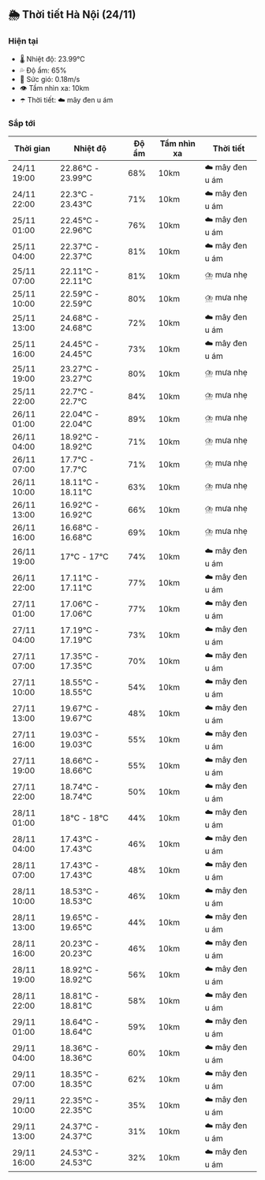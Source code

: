 ## 🌦️ Thời tiết Hà Nội (24/11)

### Hiện tại

- 🌡️ Nhiệt độ: 23.99℃
- 💦 Độ ẩm: 65%
- 💨 Sức gió: 0.18m/s
- 👁️ Tầm nhìn xa: 10km
- ☂️ Thời tiết: ☁️ mây đen u ám

### Sắp tới

| Thời gian | Nhiệt độ | Độ ẩm | Tầm nhìn xa | Thời tiết |
| --- | --- | --- | --- | --- |
| 24/11 19:00 | 22.86℃ - 23.99℃ | 68% | 10km | ☁️ mây đen u ám |
| 24/11 22:00 | 22.3℃ - 23.43℃ | 71% | 10km | ☁️ mây đen u ám |
| 25/11 01:00 | 22.45℃ - 22.96℃ | 76% | 10km | ☁️ mây đen u ám |
| 25/11 04:00 | 22.37℃ - 22.37℃ | 81% | 10km | ☁️ mây đen u ám |
| 25/11 07:00 | 22.11℃ - 22.11℃ | 81% | 10km | ⛈️ mưa nhẹ |
| 25/11 10:00 | 22.59℃ - 22.59℃ | 80% | 10km | ⛈️ mưa nhẹ |
| 25/11 13:00 | 24.68℃ - 24.68℃ | 72% | 10km | ☁️ mây đen u ám |
| 25/11 16:00 | 24.45℃ - 24.45℃ | 73% | 10km | ☁️ mây đen u ám |
| 25/11 19:00 | 23.27℃ - 23.27℃ | 80% | 10km | ⛈️ mưa nhẹ |
| 25/11 22:00 | 22.7℃ - 22.7℃ | 84% | 10km | ⛈️ mưa nhẹ |
| 26/11 01:00 | 22.04℃ - 22.04℃ | 89% | 10km | ⛈️ mưa nhẹ |
| 26/11 04:00 | 18.92℃ - 18.92℃ | 71% | 10km | ⛈️ mưa nhẹ |
| 26/11 07:00 | 17.7℃ - 17.7℃ | 71% | 10km | ⛈️ mưa nhẹ |
| 26/11 10:00 | 18.11℃ - 18.11℃ | 63% | 10km | ⛈️ mưa nhẹ |
| 26/11 13:00 | 16.92℃ - 16.92℃ | 66% | 10km | ⛈️ mưa nhẹ |
| 26/11 16:00 | 16.68℃ - 16.68℃ | 69% | 10km | ⛈️ mưa nhẹ |
| 26/11 19:00 | 17℃ - 17℃ | 74% | 10km | ☁️ mây đen u ám |
| 26/11 22:00 | 17.11℃ - 17.11℃ | 77% | 10km | ☁️ mây đen u ám |
| 27/11 01:00 | 17.06℃ - 17.06℃ | 77% | 10km | ☁️ mây đen u ám |
| 27/11 04:00 | 17.19℃ - 17.19℃ | 73% | 10km | ☁️ mây đen u ám |
| 27/11 07:00 | 17.35℃ - 17.35℃ | 70% | 10km | ☁️ mây đen u ám |
| 27/11 10:00 | 18.55℃ - 18.55℃ | 54% | 10km | ☁️ mây đen u ám |
| 27/11 13:00 | 19.67℃ - 19.67℃ | 48% | 10km | ☁️ mây đen u ám |
| 27/11 16:00 | 19.03℃ - 19.03℃ | 55% | 10km | ☁️ mây đen u ám |
| 27/11 19:00 | 18.66℃ - 18.66℃ | 55% | 10km | ☁️ mây đen u ám |
| 27/11 22:00 | 18.74℃ - 18.74℃ | 50% | 10km | ☁️ mây đen u ám |
| 28/11 01:00 | 18℃ - 18℃ | 44% | 10km | ☁️ mây đen u ám |
| 28/11 04:00 | 17.43℃ - 17.43℃ | 46% | 10km | ☁️ mây đen u ám |
| 28/11 07:00 | 17.43℃ - 17.43℃ | 48% | 10km | ☁️ mây đen u ám |
| 28/11 10:00 | 18.53℃ - 18.53℃ | 46% | 10km | ☁️ mây đen u ám |
| 28/11 13:00 | 19.65℃ - 19.65℃ | 44% | 10km | ☁️ mây đen u ám |
| 28/11 16:00 | 20.23℃ - 20.23℃ | 46% | 10km | ☁️ mây đen u ám |
| 28/11 19:00 | 18.92℃ - 18.92℃ | 56% | 10km | ☁️ mây đen u ám |
| 28/11 22:00 | 18.81℃ - 18.81℃ | 58% | 10km | ☁️ mây đen u ám |
| 29/11 01:00 | 18.64℃ - 18.64℃ | 59% | 10km | ☁️ mây đen u ám |
| 29/11 04:00 | 18.36℃ - 18.36℃ | 60% | 10km | ☁️ mây đen u ám |
| 29/11 07:00 | 18.35℃ - 18.35℃ | 62% | 10km | ☁️ mây đen u ám |
| 29/11 10:00 | 22.35℃ - 22.35℃ | 35% | 10km | ☁️ mây đen u ám |
| 29/11 13:00 | 24.37℃ - 24.37℃ | 31% | 10km | ☁️ mây đen u ám |
| 29/11 16:00 | 24.53℃ - 24.53℃ | 32% | 10km | ☁️ mây đen u ám |
